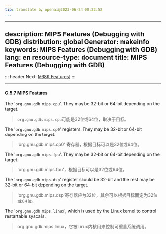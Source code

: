 ```yaml
---
tip: translate by openai@2023-06-24 00:22:52
...
```

---
description: MIPS Features (Debugging with GDB)
distribution: global
Generator: makeinfo
keywords: MIPS Features (Debugging with GDB)
lang: en
resource-type: document
title: MIPS Features (Debugging with GDB)
---
::: header
Next: [M68K Features](M68K-Features.html#M68K-Features)]
:::

---

#### G.5.7 MIPS Features


The '`org.gnu.gdb.mips.cpu`'. They may be 32-bit or 64-bit depending on the target.

> `org.gnu.gdb.mips.cpu`可能是32位或64位，取决于目标。


The '`org.gnu.gdb.mips.cp0`' registers. They may be 32-bit or 64-bit depending on the target.

> 'org.gnu.gdb.mips.cp0' 寄存器，根据目标可以是32位或64位。


The '`org.gnu.gdb.mips.fpu`'. They may be 32-bit or 64-bit depending on the target.

> 'org.gnu.gdb.mips.fpu'，根据目标可以是32位或64位。


The '`org.gnu.gdb.mips.dsp`' register should be 32-bit and the rest may be 32-bit or 64-bit depending on the target.

> 'org.gnu.gdb.mips.dsp'寄存器应为32位，其余可以根据目标而定为32位或64位。


The '`org.gnu.gdb.mips.linux`', which is used by the Linux kernel to control restartable syscalls.

> org.gnu.gdb.mips.linux，它被Linux内核用来控制可重启系统调用。
